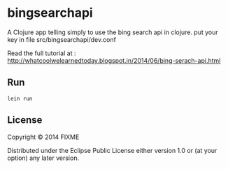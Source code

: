 # bingsearchapi

A Clojure app telling simply to use the bing search api in clojure.
put your key in file src/bingsearchapi/dev.conf

Read the full tutorial at : http://whatcoolwelearnedtoday.blogspot.in/2014/06/bing-serach-api.html
## Run

   `lein run`

## License

Copyright © 2014 FIXME

Distributed under the Eclipse Public License either version 1.0 or (at
your option) any later version.
